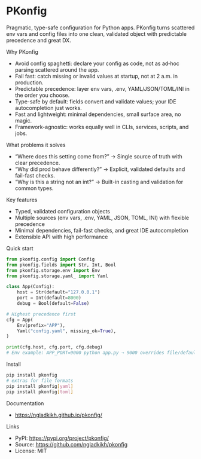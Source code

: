 # PKonfig

Pragmatic, type-safe configuration for Python apps. PKonfig turns scattered env vars and config files into one clean, validated object with predictable precedence and great DX.

Why PKonfig
- Avoid config spaghetti: declare your config as code, not as ad‑hoc parsing scattered around the app.
- Fail fast: catch missing or invalid values at startup, not at 2 a.m. in production.
- Predictable precedence: layer env vars, .env, YAML/JSON/TOML/INI in the order you choose.
- Type-safe by default: fields convert and validate values; your IDE autocompletion just works.
- Fast and lightweight: minimal dependencies, small surface area, no magic.
- Framework-agnostic: works equally well in CLIs, services, scripts, and jobs.

What problems it solves
- “Where does this setting come from?” → Single source of truth with clear precedence.
- “Why did prod behave differently?” → Explicit, validated defaults and fail-fast checks.
- “Why is this a string not an int?” → Built-in casting and validation for common types.

Key features
- Typed, validated configuration objects
- Multiple sources (env vars, .env, YAML, JSON, TOML, INI) with flexible precedence
- Minimal dependencies, fail-fast checks, and great IDE autocompletion
- Extensible API with high performance

Quick start
```python
from pkonfig.config import Config
from pkonfig.fields import Str, Int, Bool
from pkonfig.storage.env import Env
from pkonfig.storage.yaml_ import Yaml

class App(Config):
    host = Str(default="127.0.0.1")
    port = Int(default=8000)
    debug = Bool(default=False)

# Highest precedence first
cfg = App(
    Env(prefix="APP"),
    Yaml("config.yaml", missing_ok=True),
)

print(cfg.host, cfg.port, cfg.debug)
# Env example: APP_PORT=9000 python app.py → 9000 overrides file/defaults
```

Install
```bash
pip install pkonfig
# extras for file formats
pip install pkonfig[yaml]
pip install pkonfig[toml]
```

Documentation
- https://ngladkikh.github.io/pkonfig/

Links
- PyPI: https://pypi.org/project/pkonfig/
- Source: https://github.com/ngladkikh/pkonfig
- License: MIT